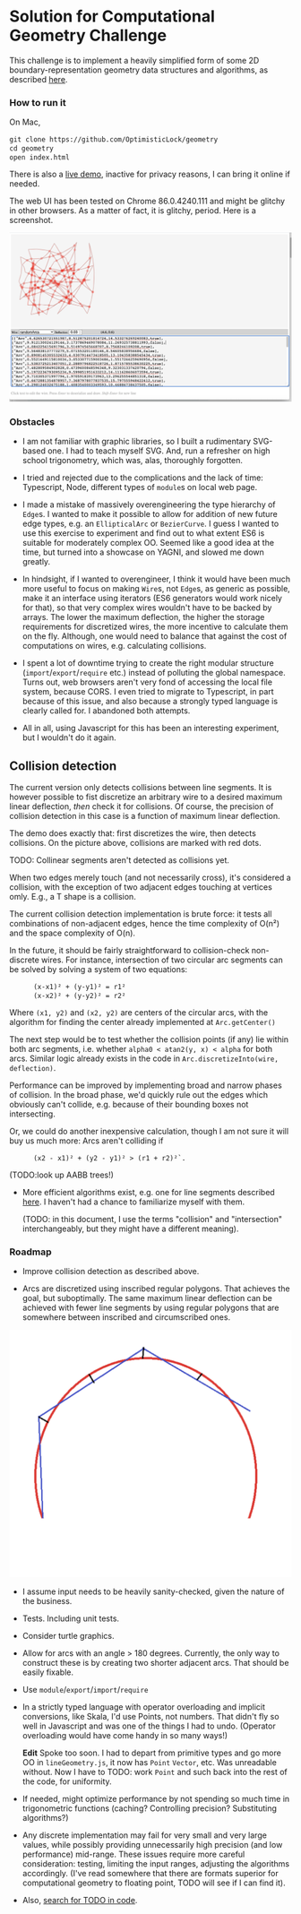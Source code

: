 

# Solution for Computational Geometry Challenge

This challenge is to implement a heavily simplified form of some 2D
boundary-representation geometry data structures and algorithms, as described [here](docs/GeometryTakeHome.md).

### How to run it

On Mac,
````
git clone https://github.com/OptimisticLock/geometry
cd geometry
open index.html
````

There is also a [live demo](https://optimisticlock.github.io/geometry/), inactive for privacy reasons, I can bring it online if needed. 

The web UI has been tested on Chrome 86.0.4240.111 and might be glitchy in other browsers. As a matter of fact, it is glitchy, period. Here is a screenshot.

![Snapshot](docs/snapshot.png)  


### Obstacles

* I am not familiar with graphic libraries, so I built a rudimentary SVG-based one. I had to teach myself SVG. And, run a refresher on high school trigonometry, which was, alas, thoroughly forgotten. 

* I tried and rejected due to the complications and the lack of time: Typescript, Node, different types of `module`s on local web page. 

* I made a mistake of massively overengineering the type hierarchy of `Edge`s. I wanted to make it possible to allow for addition of new future edge types, e.g. an `EllipticalArc` or `BezierCurve`. I guess I wanted to use this exercise to experiment and find out to what extent ES6 is suitable for moderately complex OO. Seemed like a good idea at the time, but turned into a showcase on YAGNI, and slowed me down greatly. 

* In hindsight, if I wanted to overengineer, I think it would have been much more useful to focus on making `Wire`s, not `Edge`s, as generic as possible, make it an interface using iterators (ES6 generators would work nicely for that), so that very complex wires wouldn't have to be backed by arrays. The lower the maximum deflection, the higher the storage requirements for discretized wires, the more incentive to calculate them on the fly. Although, one would need to balance that against the cost of computations on wires, e.g. calculating collisions. 

* I spent a lot of downtime trying to create the right modular structure  (`import`/`export`/`require` etc.) instead of polluting the global namespace. Turns out, web browsers aren't very fond of accessing the local file system, because CORS. I even tried to migrate to Typescript, in part because of this issue, and also because a strongly typed language is clearly called for. I abandoned both attempts.

* All in all, using Javascript for this has been an interesting experiment, but I wouldn't do it again.


## Collision detection

  The current version only detects collisions between line segments. It is however possible to fist discretize an arbitrary wire to a desired maximum linear deflection, *then* check it for collisions. Of course, the precision of collision detection in this case is a function of maximum linear deflection.
  
  The demo does exactly that: first discretizes the wire, then detects collisions. On the picture above, collisions are marked with red dots.
  
  TODO: Collinear segments aren't detected as collisions yet. 
  
  When two edges merely touch (and not necessarily cross), it's considered a collision, with the exception of two adjacent edges touching at vertices omly.  E.g., a T shape is a collision.

 The current collision detection implementation is brute force: it tests all combinations of non-adjacent edges, hence the time complexity of O(n²) and the space complexity of O(n).
 
 In the future, it should be fairly straightforward to collision-check non-discrete wires. For instance, intersection of two circular arc segments can be solved by solving a system of two equations: 
````
      (x-x1)² + (y-y1)² = r1²
      (x-x2)² + (y-y2)² = r2²
````  
 Where `(x1, y2)` and `(x2, y2)` are centers of the circular arcs, with the algorithm for finding the center already implemented at `Arc.getCenter()`
  
 The next step would be to test whether the collision points (if any) lie within both arc segments, i.e. whether `alpha0 < atan2(y, x) < alpha` for both arcs. Similar logic already exists in the code in  `Arc.discretizeInto(wire, deflection)`. 
  
Performance can be improved by implementing broad and narrow phases of collision. In the broad phase, we'd quickly rule out the edges which obviously can't collide, e.g. because of their bounding boxes not intersecting. 
  
Or, we could do another inexpensive calculation, though I am not sure it will buy us much more: Arcs aren't colliding if
````  
      (x2 - x1)² + (y2 - y1)² > (r1 + r2)²`.
```` 
  
  (TODO:look up AABB trees!)
  
  
  * More efficient algorithms exist, e.g. one for line segments described  [here](http://geomalgorithms.com/a09-_intersect-3.html#:~:text=Simple%20Polygons,-(A)%20Test%20if&text=The%20Shamos%2DHoey%20algorithm%20can,polygon%20is%20simple%20or%20not.&text=Nevertheless%2C%20there%20have%20often%20been,include%20a%20complete%20standalone%20algorithm).   I haven't had a chance to familiarize myself with them.
  
    (TODO: in this document, I use the terms "collision" and "intersection" interchangeably, but they might have a different meaning).
  

### Roadmap

* Improve collision detection as described above.

* Arcs are discretized using inscribed regular polygons. That achieves the goal, but suboptimally. The same maximum linear deflection can be achieved with fewer line segments by using regular polygons that are somewhere between inscribed and circumscribed ones. 

![illustrtion](docs/betterDiscretization.png)

* I assume input needs to be heavily sanity-checked, given the nature of the business.

* Tests. Including unit tests.

* Consider turtle graphics. 
 
* Allow for arcs with an angle > 180 degrees. Currently, the only way to construct these is by creating two shorter adjacent arcs. That should be easily fixable. 
 
* Use `module`/`export`/`import`/`require`

* In a strictly typed language with operator overloading and implicit conversions, like Skala, I'd use Points, not numbers. That didn't fly so well in Javascript and was one of the things I had to undo. (Operator overloading would have come handy in so many ways!)

    **Edit** Spoke too soon. I had to depart from primitive types and go more OO in `lineGeometry.js`, it now has `Point` `Vector`, etc. Was unreadable without. Now I have to TODO: work `Point` and such back into the rest of the code, for uniformity. 

* If needed, might optimize performance by not spending so much time in trigonometric functions (caching? Controlling precision? Substituting algorithms?)

* Any discrete implementation may fail for very small and very large values, while possibly providing unnecessarily high precision (and low performance) mid-range. These issues require more careful consideration: testing, limiting the input ranges, adjusting the algorithms accordingly. (I've read somewhere that there are formats superior for computational geometry to floating point, TODO will see if I can find it).

* Also, [search for TODO in code](https://github.com/OptimisticLock/geometry/search?q=TODO).


  
    
